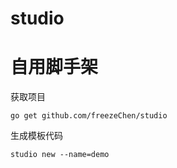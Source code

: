 # studio

# 自用脚手架
获取项目
```
go get github.com/freezeChen/studio
```
生成模板代码
```
studio new --name=demo
```